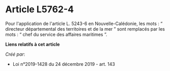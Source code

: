 # Article L5762-4

Pour l'application de l'article L. 5243-6 en Nouvelle-Calédonie, les mots : “ directeur départemental des territoires et de
la mer ” sont remplacés par les mots : “ chef du service des affaires maritimes ”.

**Liens relatifs à cet article**

_Créé par_:

  - Loi n°2019-1428 du 24 décembre 2019 - art. 143

